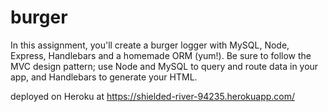 # burger
In this assignment, you'll create a burger logger with MySQL, Node, Express, Handlebars and a homemade ORM (yum!). Be sure to follow the MVC design pattern; use Node and MySQL to query and route data in your app, and Handlebars to generate your HTML.

deployed on Heroku at <a href>https://shielded-river-94235.herokuapp.com/</a> 
